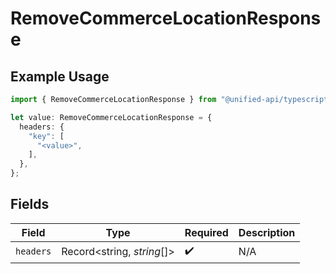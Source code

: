 # RemoveCommerceLocationResponse

## Example Usage

```typescript
import { RemoveCommerceLocationResponse } from "@unified-api/typescript-sdk/sdk/models/operations";

let value: RemoveCommerceLocationResponse = {
  headers: {
    "key": [
      "<value>",
    ],
  },
};
```

## Fields

| Field                      | Type                       | Required                   | Description                |
| -------------------------- | -------------------------- | -------------------------- | -------------------------- |
| `headers`                  | Record<string, *string*[]> | :heavy_check_mark:         | N/A                        |